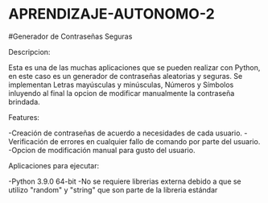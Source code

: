 # APRENDIZAJE-AUTONOMO-2
#Generador de Contraseñas Seguras

Descripcion:

Esta es una de las muchas aplicaciones que se pueden realizar con Python, en este caso es un generador de contraseñas aleatorias y seguras. Se implementan Letras mayúsculas y minúsculas, Números y Símbolos inluyendo al final la opcion de modificar manualmente la contraseña brindada.

Features:

-Creación de contraseñas de acuerdo a necesidades de cada usuario.
-Verificación de errores en cualquier fallo de comando por parte del usuario.
-Opcion de modificación manual para gusto del usuario.

Aplicaciones para ejecutar:

-Python 3.9.0 64-bit
-No se requiere librerias externa debido a que se utilizo "random" y "string" que son parte de la libreria estándar



